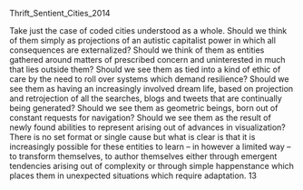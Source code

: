 Thrift_Sentient_Cities_2014

Take just the case of coded cities understood as a whole. Should we think of them simply as projections of an autistic capitalist power in which all consequences are externalized? Should we think of them as entities gathered around matters of prescribed concern and uninterested in much that lies outside them? Should we see them as tied into a kind of ethic of care by the need to roll over systems which demand resilience? Should we see them as having an increasingly involved dream life, based on projection and retrojection of all the searches, blogs and tweets that are continually being generated? Should we see them as geometric beings, born out of constant requests for navigation? Should we see them as the result of newly found abilities to represent arising out of advances in visualization? There is no set format or single cause but what is clear is that it is increasingly possible for these entities to learn – in however a limited way – to transform themselves, to author themselves either through emergent tendencies arising out of complexity or through simple happenstance which places them in unexpected situations which require adaptation. 13
